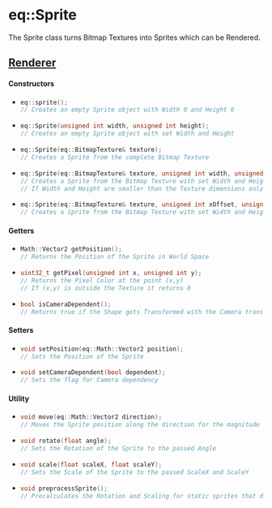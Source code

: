 # eq::Sprite

The Sprite class turns Bitmap Textures into Sprites which can be Rendered. 

## [Renderer](../renderer.md)

#### Constructors
- ```cpp
  eq::sprite();
  // Creates an empty Sprite object with Width 0 and Height 0
  ```

- ```cpp
  eq::Sprite(unsigned int width, unsigned int height);
  // Creates an empty Sprite object with set Width and Height
  ```

- ```cpp
  eq::Sprite(eq::BitmapTexture& texture);
  // Creates a Sprite from the complete Bitmap Texture
  ```

- ```cpp
  eq::Sprite(eq::BitmapTexture& texture, unsigned int width, unsigned int height);
  // Creates a Sprite from the Bitmap Texture with set Width and Height
  // If Width and Height are smaller than the Texture dimensions only part of the Texture gets loaded into the Sprite
  ```

- ```cpp
  eq::Sprite(eq::BitmapTexture& texture, unsigned int xOffset, unsigned int yOffset, unsigned int width, unsigned int height);
  // Creates a Sprite from the Bitmap Texture with set Width and Height starting from the xOffset and yOffset on the Texture
  ```

#### Getters
- ```cpp
  Math::Vector2 getPosition();
  // Returns the Position of the Sprite in World Space
  ```

- ```cpp
  uint32_t getPixel(unsigned int x, unsigned int y);
  // Returns the Pixel Color at the point (x,y)
  // If (x,y) is outside the Texture it returns 0
  ```

- ```cpp
  bool isCameraDependent();
  // Returns true if the Shape gets Transformed with the Camera transform
  ```  

#### Setters

- ```cpp
  void setPosition(eq::Math::Vector2 position);
  // Sets the Position of the Sprite
  ```

- ```cpp
  void setCameraDependent(bool dependent);
  // Sets the flag for Camera dependency
  ```

#### Utility

- ```cpp
  void move(eq::Math::Vector2 direction);
  // Moves the Sprite position along the direction for the magnitude of the direction
  ```

- ```cpp
  void rotate(float angle);
  // Sets the Rotation of the Sprite to the passed Angle
  ```

- ```cpp
  void scale(float scaleX, float scaleY);
  // Sets the Scale of the Sprite to the passed ScaleX and ScaleY
  ```

- ```cpp
  void preprocessSprite();
  // Precalculates the Rotation and Scaling for static sprites that do not get dynamically Transformed
  ```